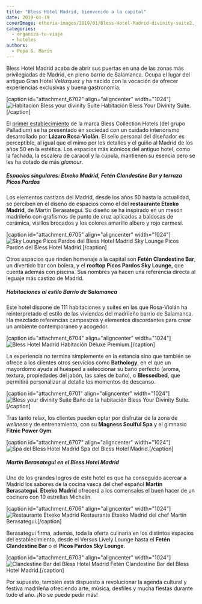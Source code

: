 ```yaml
---
title: "Bless Hotel Madrid, bienvenido a la capital"
date: 2019-01-19
coverImage: etheria-images/2019/01/Bless-Hotel-Madrid-divinity-suite2.jpg
categories: 
  - organiza-tu-viaje
  - hoteles
authors: 
  - Pepa G. Marín
---
```


Bless Hotel Madrid acaba de abrir sus puertas en una de las zonas más privilegiadas de Madrid, en pleno barrio de Salamanca. Ocupa el lugar del antiguo Gran Hotel Velázquez y ha nacido con la vocación de ofrecer experiencias exclusivas y buena gastronomía.

\[caption id="attachment\_6702" align="aligncenter" width="1024"\]![Habitacion Bless your divinity Suite](etheria-images/2019/01/Bless-Hotel-Madrid-divinity-suite2-1024x683.jpg "Habitación Bless your divinity Suite.") Habitación Bless Your Divinity Suite.\[/caption\]

El [primer establecimiento](https://www.blesscollectionhotels.com/es/madrid/bless-hotel-madrid) de la marca Bless Collection Hotels (del grupo Palladium) se ha presentado en sociedad con un cuidado interiorismo desarrollado por **Lázaro Rosa-Violán**. El sello personal del diseñador es perceptible, al igual que el mimo por los detalles y el guiño al Madrid de los años 50 en la estética. Los espacios más icónicos del antiguo hotel, como la fachada, la escalera de caracol y la cúpula, mantienen su esencia pero se les ha dotado de más _glamour_.

##### Espacios singulares: Etxeko Madrid, Fetén Clandestine Bar y terraza Picos Pardos

Los elementos castizos del Madrid, desde los años 50 hasta la actualidad, se perciben en el diseño de espacios como el del **restaurante Etxeko Madrid**, de Martín Berasategui. Su diseño se ha inspirado en un mesón madrileño con grafismos de punto de cruz aplicados a baldosas de cerámica, visillos brocados y los colores amarillo albero y rojo carmesí.

\[caption id="attachment\_6705" align="aligncenter" width="1024"\]![Sky Lounge Picos Pardos del Bless Hotel Madrid](etheria-images/2019/01/Bless-Hotel-Madrid-Picos-Pardos-Sky-Lounge-1024x846.jpg "Sky Lounge Picos Pardos del Bless Hotel Madrid.") Sky Lounge Picos Pardos del Bless Hotel Madrid.\[/caption\]

Otros espacios que rinden homenaje a la capital son **Fetén Clandestine Bar**, un divertido bar con bolera, y el **rooftop Picos Pardos Sky Lounge**, que cuenta además con piscina. Sus nombres ya hacen una referencia directa al leguaje más castizo de Madrid.

##### Habitaciones al estilo Barrio de Salamanca

Este hotel dispone de 111 habitaciones y suites en las que Rosa-Violán ha reinterpretado el estilo de las viviendas del madrileño barrio de Salamanca. Ha mezclado referencias campestres y elementos discordantes para crear un ambiente contemporáneo y acogedor.

\[caption id="attachment\_6704" align="aligncenter" width="1024"\]![Bless Hotel Madrid](etheria-images/2019/01/Bless-Hotel-Madrid-Habitacion-Deluxe-Premium-1024x682.jpg "Habitación Deluxe Premium.") Habitación Deluxe Premium.\[/caption\]

La experiencia no termina simplemente en la estancia sino que también se ofrece a los clientes otros servicios como **Bathology**, en el que un mayordomo ayuda al huésped a seleccionar su baño perfecto (aroma, textura, propiedades del jabón, las sales de baño), o **Blessedbed**, que permitirá personalizar al detalle los momentos de descanso.

\[caption id="attachment\_6701" align="aligncenter" width="1024"\]![Bless your divinity Suite](etheria-images/2019/01/Bless-Hotel-Madrid-divinity-suite-1024x683.jpg "Baño de la Habitación Bless your divinity Suite.") Baño de la habitación Bless Your Divinity Suite.\[/caption\]

Tras tanto relax, los clientes pueden optar por disfrutar de la zona de _wellness_ y de entrenamiento, con su **Magness Soulful Spa** y el gimnasio **Fitnic Power Gym**.

\[caption id="attachment\_6707" align="aligncenter" width="1024"\]![Spa del Bless Hotel Madrid](etheria-images/2019/01/Bless-Hotel-Madrid-spa-1024x846.jpg "Spa del Bless Hotel Madrid.") Spa del Bless Hotel Madrid.\[/caption\]

##### Martín Berasategui en el Bless Hotel Madrid

Uno de los grandes logros de este hotel es que ha conseguido acercar a Madrid los sabores de la cocina vasca del chef español **Martín Berasategui**. **Etxeko Madrid** ofrecerá a los comensales el buen hacer de un cocinero con 10 estrellas Michelin.

\[caption id="attachment\_6706" align="aligncenter" width="1024"\]![Restaurante Etxeko Madrid](etheria-images/2019/01/Bless-Hotel-Madrid-Restaurante-etxeko-1024x788.jpg "Restaurante Etxeko Madrid del chef Martín Berasategui.") Restaurante Etxeko Madrid del chef Martín Berasategui.\[/caption\]

Berasategui firma, además, toda la oferta culinaria en los distintos espacios del establecimiento, desde el Versus Lively Lounge hasta el **Fetén Clandestine Bar** o el **Picos Pardos Sky Lounge**.

\[caption id="attachment\_6703" align="aligncenter" width="1024"\]![Clandestine Bar del Bless Hotel Madrid](etheria-images/2019/01/Bless-Hotel-Madrid-Feten-Clandestine-Bar-1024x677.jpg "Fetén Clandestine Bar del Bless Hotel Madrid.") Fetén Clandestine Bar del Bless Hotel Madrid.\[/caption\]

Por supuesto, también está dispuesto a revolucionar la agenda cultural y festiva madrileña ofreciendo arte, música, desfiles y mucha fiestas durante todo el año. ¡No se puede pedir más!
